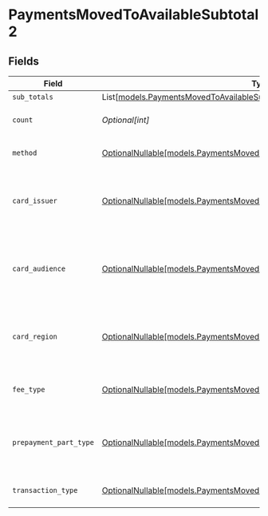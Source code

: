 # PaymentsMovedToAvailableSubtotal2


## Fields

| Field                                                                                                                                            | Type                                                                                                                                             | Required                                                                                                                                         | Description                                                                                                                                      | Example                                                                                                                                          |
| ------------------------------------------------------------------------------------------------------------------------------------------------ | ------------------------------------------------------------------------------------------------------------------------------------------------ | ------------------------------------------------------------------------------------------------------------------------------------------------ | ------------------------------------------------------------------------------------------------------------------------------------------------ | ------------------------------------------------------------------------------------------------------------------------------------------------ |
| `sub_totals`                                                                                                                                     | List[[models.PaymentsMovedToAvailableSubTotal1](../models/paymentsmovedtoavailablesubtotal1.md)]                                                 | :heavy_minus_sign:                                                                                                                               | N/A                                                                                                                                              |                                                                                                                                                  |
| `count`                                                                                                                                          | *Optional[int]*                                                                                                                                  | :heavy_minus_sign:                                                                                                                               | Number of transactions of this type                                                                                                              | 50                                                                                                                                               |
| `method`                                                                                                                                         | [OptionalNullable[models.PaymentsMovedToAvailableSubtotalMethod2]](../models/paymentsmovedtoavailablesubtotalmethod2.md)                         | :heavy_minus_sign:                                                                                                                               | Payment type of the transactions                                                                                                                 | creditcard                                                                                                                                       |
| `card_issuer`                                                                                                                                    | [OptionalNullable[models.PaymentsMovedToAvailableSubtotalCardIssuer2]](../models/paymentsmovedtoavailablesubtotalcardissuer2.md)                 | :heavy_minus_sign:                                                                                                                               | In case of payments transactions with card, the card issuer will be available                                                                    | amex                                                                                                                                             |
| `card_audience`                                                                                                                                  | [OptionalNullable[models.PaymentsMovedToAvailableSubtotalCardAudience2]](../models/paymentsmovedtoavailablesubtotalcardaudience2.md)             | :heavy_minus_sign:                                                                                                                               | In case of payments trnsactions with card, the card audience will be available.                                                                  | other                                                                                                                                            |
| `card_region`                                                                                                                                    | [OptionalNullable[models.PaymentsMovedToAvailableSubtotalCardRegion2]](../models/paymentsmovedtoavailablesubtotalcardregion2.md)                 | :heavy_minus_sign:                                                                                                                               | In case of payments transactions with card, the card region will be available.                                                                   | domestic                                                                                                                                         |
| `fee_type`                                                                                                                                       | [OptionalNullable[models.PaymentsMovedToAvailableSubtotalFeeType2]](../models/paymentsmovedtoavailablesubtotalfeetype2.md)                       | :heavy_minus_sign:                                                                                                                               | Present when the transaction represents a fee.                                                                                                   | payment-fee                                                                                                                                      |
| `prepayment_part_type`                                                                                                                           | [OptionalNullable[models.PaymentsMovedToAvailableSubtotalPrepaymentPartType2]](../models/paymentsmovedtoavailablesubtotalprepaymentparttype2.md) | :heavy_minus_sign:                                                                                                                               | Prepayment part: fee itself, reimbursement, discount, VAT or rounding compensation.                                                              | fee                                                                                                                                              |
| `transaction_type`                                                                                                                               | [OptionalNullable[models.PaymentsMovedToAvailableSubtotalTransactionType2]](../models/paymentsmovedtoavailablesubtotaltransactiontype2.md)       | :heavy_minus_sign:                                                                                                                               | Represents the transaction type                                                                                                                  | payment                                                                                                                                          |